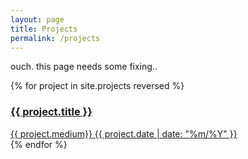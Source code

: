 ```yaml
---
layout: page
title: Projects
permalink: /projects
---
```


ouch. this page needs some fixing..

<div class="container">
	{% for project in site.projects reversed %}
		<a href="{{ project.url | prepend: site.baseurl }}">
			<div class="tile" style="background-image: url('{{ project.image }}');">
				<h3>{{ project.title }}</h3>
				<span class="post-medium">{{ project.medium}}</span>
				<span class="post-meta">{{ project.date | date: "%m/%Y" }}</span>
			</div>
		</a>
	{% endfor %}
</div>
